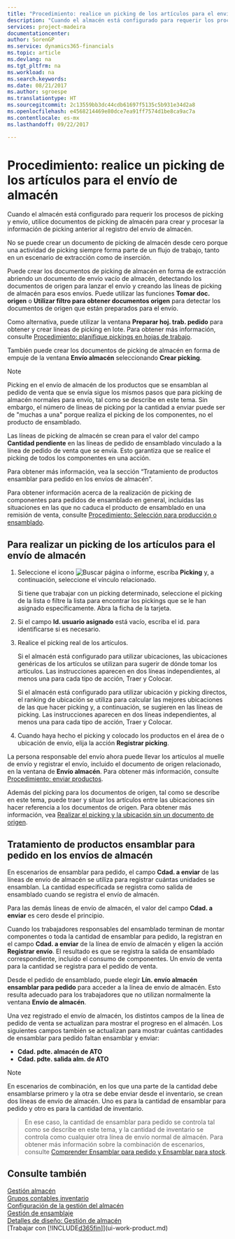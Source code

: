 ```yaml
---
title: "Procedimiento: realice un picking de los artículos para el envío de almacén | Documentos de Microsoft"
description: "Cuando el almacén está configurado para requerir los procesos de picking y envío, utilice documentos de picking de almacén para crear y procesar la información de picking anterior al registro del envío de almacén."
services: project-madeira
documentationcenter: 
author: SorenGP
ms.service: dynamics365-financials
ms.topic: article
ms.devlang: na
ms.tgt_pltfrm: na
ms.workload: na
ms.search.keywords: 
ms.date: 08/21/2017
ms.author: sgroespe
ms.translationtype: HT
ms.sourcegitcommit: 2c13559bb3dc44cdb61697f5135c5b931e34d2a8
ms.openlocfilehash: e4568214469e80dce7ea91ff7574d1be8ca9ac7a
ms.contentlocale: es-mx
ms.lasthandoff: 09/22/2017

---
```

# <a name="how-to-pick-items-for-warehouse-shipment"></a>Procedimiento: realice un picking de los artículos para el envío de almacén
Cuando el almacén está configurado para requerir los procesos de picking y envío, utilice documentos de picking de almacén para crear y procesar la información de picking anterior al registro del envío de almacén.  

No se puede crear un documento de picking de almacén desde cero porque una actividad de picking siempre forma parte de un flujo de trabajo, tanto en un escenario de extracción como de inserción.  

Puede crear los documentos de picking de almacén en forma de extracción abriendo un documento de envío vacío de almacén, detectando los documentos de origen para lanzar el envío y creando las líneas de picking de almacén para esos envíos. Puede utilizar las funciones **Tomar doc. origen** o **Utilizar filtro para obtener documentos origen** para detectar los documentos de origen que están preparados para el envío.

Como alternativa, puede utilizar la ventana **Preparar hoj. trab. pedido** para obtener y crear líneas de picking en lote. Para obtener más información, consulte [Procedimiento: planifique pickings en hojas de trabajo](warehouse-how-to-plan-picks-in-worksheets.md).  

También puede crear los documentos de picking de almacén en forma de empuje de la ventana **Envío almacén** seleccionando **Crear picking**.  

> [!NOTE]  
>  Picking en el envío de almacén de los productos que se ensamblan al pedido de venta que se envía sigue los mismos pasos que para picking de almacén normales para envío, tal como se describe en este tema. Sin embargo, el número de líneas de picking por la cantidad a enviar puede ser de "muchas a una" porque realiza el picking de los componentes, no el producto de ensamblado.  
>   
>  Las líneas de picking de almacén se crean para el valor del campo **Cantidad pendiente** en las líneas de pedido de ensamblado vinculado a la línea de pedido de venta que se envía. Esto garantiza que se realice el picking de todos los componentes en una acción.  
>   
>  Para obtener más información, vea la sección “Tratamiento de productos ensamblar para pedido en los envíos de almacén”.  
>   
>  Para obtener información acerca de la realización de picking de componentes para pedidos de ensamblado en general, incluidas las situaciones en las que no caduca el producto de ensamblado en una remisión de venta, consulte [Procedimiento: Selección para producción o ensamblado](warehouse-how-to-pick-for-production.md).  

## <a name="to-pick-items-for-warehouse-shipment"></a>Para realizar un picking de los artículos para el envío de almacén  
1.  Seleccione el icono ![Buscar página o informe](media/ui-search/search_small.png "icono Buscar página o informe"), escriba **Picking** y, a continuación, seleccione el vínculo relacionado.  

    Si tiene que trabajar con un picking determinado, seleccione el picking de la lista o filtre la lista para encontrar los pickings que se le han asignado específicamente. Abra la ficha de la tarjeta.  
2.  Si el campo **Id. usuario asignado** está vacío, escriba el id. para identificarse si es necesario.  
3.  Realice el picking real de los artículos.  

    Si el almacén está configurado para utilizar ubicaciones, las ubicaciones genéricas de los artículos se utilizan para sugerir de dónde tomar los artículos. Las instrucciones aparecen en dos líneas independientes, al menos una para cada tipo de acción, Traer y Colocar.  

    Si el almacén está configurado para utilizar ubicación y picking directos, el ranking de ubicación se utiliza para calcular las mejores ubicaciones de las que hacer picking y, a continuación, se sugieren en las líneas de picking. Las instrucciones aparecen en dos líneas independientes, al menos una para cada tipo de acción, Traer y Colocar.  

4.  Cuando haya hecho el picking y colocado los productos en el área de o ubicación de envío, elija la acción **Registrar picking**.  

La persona responsable del envío ahora puede llevar los artículos al muelle de envío y registrar el envío, incluido el documento de origen relacionado, en la ventana de **Envío almacén**. Para obtener más información, consulte [Procedimiento: enviar productos](warehouse-how-ship-items.md).   

Además del picking para los documentos de origen, tal como se describe en este tema, puede traer y situar los artículos entre las ubicaciones sin hacer referencia a los documentos de origen. Para obtener más información, vea [Realizar el picking y la ubicación sin un documento de origen](warehouse-how-to-create-put-aways-from-internal-put-aways.md).  

## <a name="handling-assemble-to-order-items-in-warehouse-shipments"></a>Tratamiento de productos ensamblar para pedido en los envíos de almacén
En escenarios de ensamblar para pedido, el campo **Cdad. a enviar** de las líneas de envío de almacén se utiliza para registrar cuántas unidades se ensamblan. La cantidad especificada se registra como salida de ensamblado cuando se registra el envío de almacén.

Para las demás líneas de envío de almacén, el valor del campo **Cdad. a enviar** es cero desde el principio.

Cuando los trabajadores responsables del ensamblado terminan de montar componentes o toda la cantidad de ensamblar para pedido, la registran en el campo **Cdad. a enviar** de la línea de envío de almacén y eligen la acción **Registrar envío**. El resultado es que se registra la salida de ensamblado correspondiente, incluido el consumo de componentes. Un envío de venta para la cantidad se registra para el pedido de venta.

Desde el pedido de ensamblado, puede elegir **Lín. envío almacén ensamblar para pedido** para acceder a la línea de envío de almacén. Esto resulta adecuado para los trabajadores que no utilizan normalmente la ventana **Envío de almacén**.

Una vez registrado el envío de almacén, los distintos campos de la línea de pedido de venta se actualizan para mostrar el progreso en el almacén. Los siguientes campos también se actualizan para mostrar cuántas cantidades de ensamblar para pedido faltan ensamblar y enviar:

- **Cdad. pdte. almacén de ATO**
- **Cdad. pdte. salida alm. de ATO**

> [!NOTE]
> En escenarios de combinación, en los que una parte de la cantidad debe ensamblarse primero y la otra se debe enviar desde el inventario, se crean dos líneas de envío de almacén. Uno es para la cantidad de ensamblar para pedido y otro es para la cantidad de inventario.

> En ese caso, la cantidad de ensamblar para pedido se controla tal como se describe en este tema, y la cantidad de inventario se controla como cualquier otra línea de envío normal de almacén. Para obtener más información sobre la combinación de escenarios, consulte [Comprender Ensamblar para pedido y Ensamblar para stock](assembly-assemble-to-order-or-assemble-to-stock.md).

## <a name="see-also"></a>Consulte también  
[Gestión almacén](warehouse-manage-warehouse.md)  
[Grupos contables inventario](inventory-manage-inventory.md)  
[Configuración de la gestión del almacén](warehouse-setup-warehouse.md)     
[Gestión de ensamblaje](assembly-assemble-items.md)    
[Detalles de diseño: Gestión de almacén](design-details-warehouse-management.md)  
[Trabajar con [!INCLUDE[d365fin](includes/d365fin_md.md)]](ui-work-product.md)

